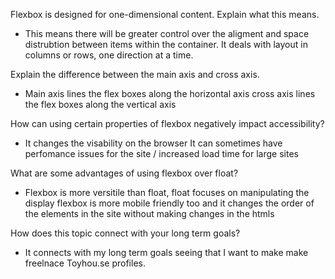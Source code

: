 Flexbox is designed for one-dimensional content. Explain what this means.

+ This means there will be greater control over the aligment and space distrubtion between items within the container. It deals with layout in columns or rows, one direction at a time.

Explain the difference between the main axis and cross axis.

+ Main axis lines the flex boxes along the horizontal axis cross axis lines the flex boxes along the vertical axis

How can using certain properties of flexbox negatively impact accessibility?

+ It changes the visability on the browser It can sometimes have perfomance issues for the site / increased load time for large sites

What are some advantages of using flexbox over float?

+ Flexbox is more versitile than float, float focuses on manipulating the display flexbox is more mobile friendly too and it changes the order of the elements in the site without making changes in the htmls

How does this topic connect with your long term goals?

+ It connects with my long term goals seeing that I want to make make freelnace Toyhou.se profiles.

